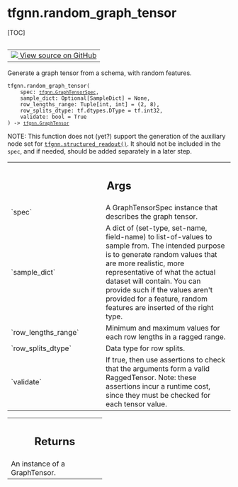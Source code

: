 # tfgnn.random_graph_tensor

[TOC]

<!-- Insert buttons and diff -->

<table class="tfo-notebook-buttons tfo-api nocontent" align="left">
<td>
  <a target="_blank" href="https://github.com/tensorflow/gnn/tree/master/tensorflow_gnn/graph/graph_tensor_random.py#L144-L241">
    <img src="https://www.tensorflow.org/images/GitHub-Mark-32px.png" />
    View source on GitHub
  </a>
</td>
</table>

Generate a graph tensor from a schema, with random features.

<pre class="devsite-click-to-copy prettyprint lang-py tfo-signature-link">
<code>tfgnn.random_graph_tensor(
    spec: <a href="../tfgnn/GraphTensorSpec.md"><code>tfgnn.GraphTensorSpec</code></a>,
    sample_dict: Optional[SampleDict] = None,
    row_lengths_range: Tuple[int, int] = (2, 8),
    row_splits_dtype: tf.dtypes.DType = tf.int32,
    validate: bool = True
) -> <a href="../tfgnn/GraphTensor.md"><code>tfgnn.GraphTensor</code></a>
</code></pre>



<!-- Placeholder for "Used in" -->

NOTE: This function does not (yet?) support the generation of the auxiliary node
set for
<a href="../tfgnn/structured_readout.md"><code>tfgnn.structured_readout()</code></a>.
It should not be included in the `spec`, and if needed, should be added
separately in a later step.

<!-- Tabular view -->
 <table class="responsive fixed orange">
<colgroup><col width="214px"><col></colgroup>
<tr><th colspan="2"><h2 class="add-link">Args</h2></th></tr>

<tr>
<td>
`spec`<a id="spec"></a>
</td>
<td>
A GraphTensorSpec instance that describes the graph tensor.
</td>
</tr><tr>
<td>
`sample_dict`<a id="sample_dict"></a>
</td>
<td>
A dict of (set-type, set-name, field-name) to list-of-values to
sample from. The intended purpose is to generate random values that are
more realistic, more representative of what the actual dataset will
contain. You can provide such if the values aren't provided for a feature,
random features are inserted of the right type.
</td>
</tr><tr>
<td>
`row_lengths_range`<a id="row_lengths_range"></a>
</td>
<td>
Minimum and maximum values for each row lengths in a
ragged range.
</td>
</tr><tr>
<td>
`row_splits_dtype`<a id="row_splits_dtype"></a>
</td>
<td>
Data type for row splits.
</td>
</tr><tr>
<td>
`validate`<a id="validate"></a>
</td>
<td>
If true, then use assertions to check that the arguments form a
valid RaggedTensor. Note: these assertions incur a runtime cost, since
they must be checked for each tensor value.
</td>
</tr>
</table>

<!-- Tabular view -->
 <table class="responsive fixed orange">
<colgroup><col width="214px"><col></colgroup>
<tr><th colspan="2"><h2 class="add-link">Returns</h2></th></tr>
<tr class="alt">
<td colspan="2">
An instance of a GraphTensor.
</td>
</tr>

</table>

